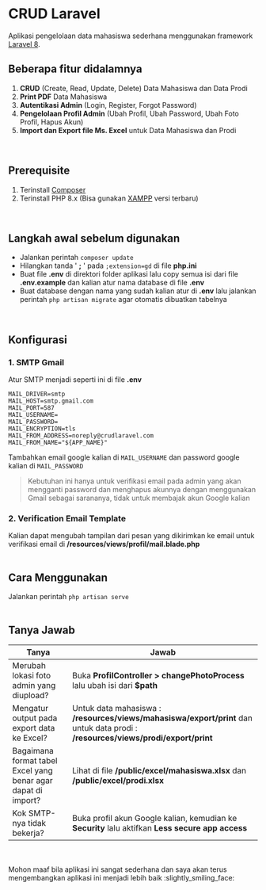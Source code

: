 # CRUD Laravel
Aplikasi pengelolaan data mahasiswa sederhana menggunakan framework [Laravel 8](https://laravel.com/docs/8.x).

## Beberapa fitur didalamnya

 1. **CRUD** (Create, Read, Update, Delete) Data Mahasiswa dan Data Prodi
 2. **Print PDF** Data Mahasiswa
 3. **Autentikasi Admin** (Login, Register, Forgot Password)
 4. **Pengelolaan Profil Admin** (Ubah Profil, Ubah Password, Ubah Foto Profil, Hapus Akun)
 5. **Import dan Export file Ms. Excel** untuk Data Mahasiswa dan Prodi
<br>

## Prerequisite
 1. Terinstall [Composer](https://getcomposer.org/download/)
 2. Terinstall PHP 8.x (Bisa gunakan [XAMPP](https://www.apachefriends.org/download.html) versi terbaru)
<br>

## Langkah awal sebelum digunakan
 - Jalankan perintah `composer update`
 - Hilangkan tanda ' **;** ' pada `;extension=gd` di file **php.ini**
 - Buat file **.env** di direktori folder aplikasi lalu copy semua isi dari file **.env.example** dan kalian atur nama database di file **.env**
 - Buat database dengan nama yang sudah kalian atur di **.env** lalu jalankan perintah `php artisan migrate` agar otomatis dibuatkan tabelnya
<br>

## Konfigurasi
### 1. SMTP Gmail
Atur SMTP menjadi seperti ini di file **.env** 

    MAIL_DRIVER=smtp
    MAIL_HOST=smtp.gmail.com
    MAIL_PORT=587
    MAIL_USERNAME=
    MAIL_PASSWORD=
    MAIL_ENCRYPTION=tls
    MAIL_FROM_ADDRESS=noreply@crudlaravel.com
    MAIL_FROM_NAME="${APP_NAME}"
    
Tambahkan email google kalian di `MAIL_USERNAME` dan password google kalian di `MAIL_PASSWORD`

> Kebutuhan ini hanya untuk verifikasi email pada admin yang akan mengganti password dan menghapus akunnya dengan menggunakan Gmail sebagai sarananya, tidak untuk membajak akun Google kalian


### 2. Verification Email Template
Kalian dapat mengubah tampilan dari pesan yang dikirimkan ke email untuk verifikasi email di **/resources/views/profil/mail.blade.php**
<br>
<br>

## Cara Menggunakan
Jalankan perintah `php artisan serve`
<br>
<br>

## Tanya Jawab
| Tanya | Jawab |
|--|--|
| Merubah lokasi foto admin yang diupload? | Buka **ProfilController > changePhotoProcess** lalu ubah isi dari **$path** |
| Mengatur output pada export data ke Excel? | Untuk data mahasiswa : **/resources/views/mahasiswa/export/print** dan untuk data prodi : **/resources/views/prodi/export/print** |
| Bagaimana format tabel Excel yang benar agar dapat di import? | Lihat di file **/public/excel/mahasiswa.xlsx** dan **/public/excel/prodi.xlsx** |
| Kok SMTP-nya tidak bekerja? | Buka profil akun Google kalian, kemudian ke **Security** lalu aktifkan **Less secure app access** |
<br>
<br>
Mohon maaf bila aplikasi ini sangat sederhana dan saya akan terus mengembangkan aplikasi ini menjadi lebih baik :slightly_smiling_face:
